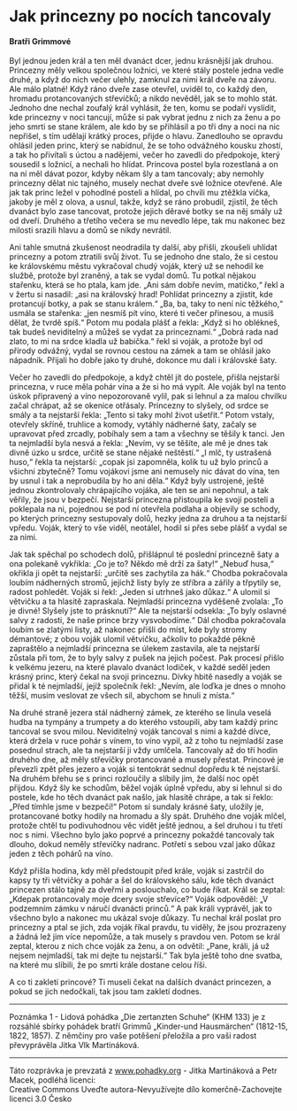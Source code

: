 # Jak princezny po nocích tancovaly

#### Bratři Grimmové

Byl jednou jeden král a ten měl dvanáct dcer, jednu krásnější jak druhou. Princezny měly velkou společnou ložnici, ve které stály postele jedna vedle druhé, a když do nich večer ulehly, zamknul za nimi král dveře na závoru. Ale málo platné! Když ráno dveře zase otevřel, uviděl to, co každý den, hromadu protancovaných střevíčků; a nikdo nevěděl, jak se to mohlo stát. Jednoho dne nechal zoufalý král vyhlásit, že ten, komu se podaří vyslídit, kde princezny v noci tancují, může si pak vybrat jednu z nich za ženu a po jeho smrti se stane králem, ale kdo by se přihlásil a po tři dny a noci na nic nepřišel, s tím udělají krátký proces, přijde o hlavu. Zanedlouho se opravdu ohlásil jeden princ, který se nabídnul, že se toho odvážného kousku zhostí, a tak ho přivítali s úctou a nadějemi, večer ho zavedli do předpokoje, který sousedil s ložnicí, a nechali ho hlídat. Princova postel byla rozestlaná a on na ní měl dávat pozor, kdyby někam šly a tam tancovaly; aby nemohly princezny dělat nic tajného, musely nechat dveře své ložnice otevřené. Ale jak tak princ ležel v pohodlné posteli a hlídal, po chvíli mu ztěžkla víčka, jakoby je měl z olova, a usnul, takže, když se ráno probudil, zjistil, že těch dvanáct bylo zase tancovat, protože jejich děravé botky se na něj smály už od dveří. Druhého a třetího večera se mu nevedlo lépe, tak mu nakonec bez milosti srazili hlavu a domů se nikdy nevrátil.

Ani tahle smutná zkušenost neodradila ty další, aby přišli, zkoušeli uhlídat princezny a potom ztratili svůj život. Tu se jednoho dne stalo, že si cestou ke královskému městu vykračoval chudý voják, který už se nehodil ke službě, protože byl zraněný, a tak se vydal domů. Tu potkal nějakou stařenku, která se ho ptala, kam jde. „Ani sám dobře nevím, matičko,“ řekl a v žertu si nasadil: „asi na královský hrad! Pohlídat princezny a zjistit, kde protancují botky, a pak se stanu králem.“ „Ba, ba, taky to není nic těžkého,“ usmála se stařenka: „jen nesmíš pít víno, které ti večer přinesou, a musíš dělat, že tvrdě spíš.“ Potom mu podala plášť a řekla: „Když si ho oblékneš, tak budeš neviditelný a můžeš se vydat za princeznami.“ „Dobrá rada nad zlato, to mi na srdce kladla už babička.“ řekl si voják, a protože byl od přírody odvážný, vydal se rovnou cestou na zámek a tam se ohlásil jako nápadník. Přijali ho dobře jako ty druhé, dokonce mu dali i královské šaty.

Večer ho zavedli do předpokoje, a když chtěl jít do postele, přišla nejstarší princezna, v ruce měla pohár vína a že si ho má vypít. Ale voják byl na tento úskok připravený a víno nepozorovaně vylil, pak si lehnul a za malou chvilku začal chrápat, až se okenice otřásaly. Princezny to slyšely, od srdce se smály a ta nejstarší řekla: „Tento si taky mohl život ušetřit.“ Potom vstaly, otevřely skříně, truhlice a komody, vytáhly nádherné šaty, začaly se upravovat před zrcadly, pobíhaly sem a tam a všechny se těšily k tanci. Jen ta nejmladší byla nesvá a řekla: „Nevím, vy se těšíte, ale mě je dnes tak divně úzko u srdce, určitě se stane nějaké neštěstí.“ „I mlč, ty ustrašená huso,“ řekla ta nejstarší: „copak jsi zapomněla, kolik tu už bylo princů a všichni zbytečně? Tomu vojákovi jsme ani nemusely nic dávat do vína, ten by usnul i tak a neprobudila by ho ani děla.“ Když byly ustrojené, ještě jednou zkontrolovaly chrápajícího vojáka, ale ten se ani nepohnul, a tak věřily, že jsou v bezpečí. Nejstarší princezna přistoupila ke svojí posteli a poklepala na ni, pojednou se pod ní otevřela podlaha a objevily se schody, po kterých princezny sestupovaly dolů, hezky jedna za druhou a ta nejstarší vpředu. Voják, který to vše viděl, neotálel, hodil si přes sebe plášť a vydal se za nimi.

Jak tak spěchal po schodech dolů, přišlápnul té poslední princezně šaty a ona polekaně vykřikla: „Co je to? Někdo mě drží za šaty!“ „Nebuď husa,“ okřikla ji opět ta nejstarší: „určitě ses zachytila za hák.“ Chodba pokračovala loubím nádherných stromů, jejichž listy byly ze stříbra a zářily a třpytily se, radost pohledět. Voják si řekl: „Jeden si utrhneš jako důkaz.“ A ulomil si větvičku a ta hlasitě zapraskala. Nejmladší princezna vyděšeně zvolala: „To je divné! Slyšely jste to prásknutí?“ Ale ta nejstarší odsekla: „To byly oslavné salvy z radosti, že naše prince brzy vysvobodíme.“ Dál chodba pokračovala loubím se zlatými listy, až nakonec přišli do míst, kde byly stromy démantové; z obou voják ulomil větvičku, ačkoliv to pokaždé pěkně zapraštělo a nejmladší princezna se úlekem zastavila, ale ta nejstarší zůstala při tom, že to byly salvy z pušek na jejich počest. Pak procesí přišlo k velkému jezeru, na které plavalo dvanáct lodiček, v každé seděl jeden krásný princ, který čekal na svoji princeznu. Dívky hbitě nasedly a voják se přidal k té nejmladší, jejíž společník řekl: „Nevím, ale loďka je dnes o mnoho těžší, musím veslovat ze všech sil, abychom se hnuli z místa.“

Na druhé straně jezera stál nádherný zámek, ze kterého se linula veselá hudba na tympány a trumpety a do kterého vstoupili, aby tam každý princ tancoval se svou milou. Neviditelný voják tancoval s nimi a každé dívce, která držela v ruce pohár s vínem, to víno vypil, až z toho tu nejmladší zase posednul strach, ale ta nejstarší ji vždy umlčela. Tancovaly až do tří hodin druhého dne, až měly střevíčky protancované a musely přestat. Princové je převezli zpět přes jezero a voják si tentokrát sednul dopředu k té nejstarší. Na druhém břehu se s princi rozloučily a slíbily jim, že další noc opět přijdou. Když šly ke schodům, běžel voják úplně vpředu, aby si lehnul si do postele, kde ho těch dvanáct pak našlo, jak hlasitě chrápe, a tak si řeklo: „Před tímhle jsme v bezpečí!“ Potom si sundaly krásné šaty, uložily je, protancované botky hodily na hromadu a šly spát. Druhého dne voják mlčel, protože chtěl tu podivuhodnou věc vidět ještě jednou, a šel druhou i tu třetí noc s nimi. Všechno bylo jako poprvé a princezny pokaždé tancovaly tak dlouho, dokud neměly střevíčky nadranc. Potřetí s sebou vzal jako důkaz jeden z těch pohárů na víno.

Když přišla hodina, kdy měl předstoupit před krále, voják si zastrčil do kapsy ty tři větvičky a pohár a šel do královského sálu, kde těch dvanáct princezen stálo tajně za dveřmi a poslouchalo, co bude říkat. Král se zeptal: „Kdepak protancovaly moje dcery svoje střevíce?“ Voják odpověděl: „V podzemním zámku v náručí dvanácti princů.“ A pak králi vyprávěl, jak to všechno bylo a nakonec mu ukázal svoje důkazy. Tu nechal král poslat pro princezny a ptal se jich, zda voják říkal pravdu, tu viděly, že jsou prozrazeny a žádná lež jim více nepomůže, a tak musely s pravdou ven. Potom se král zeptal, kterou z nich chce voják za ženu, a on odvětil: „Pane, králi, já už nejsem nejmladší, tak mi dejte tu nejstarší.“ Tak byla ještě toho dne svatba, na které mu slíbili, že po smrti krále dostane celou říši.

A co ti zakletí princové? Ti museli čekat na dalších dvanáct princezen, a pokud se jich nedočkali, tak jsou tam zakletí dodnes. 

***

Poznámka 1 - Lidová pohádka „Die zertanzten Schuhe“ (KHM 133) je z rozsáhlé sbírky pohádek bratří Grimmů „Kinder-und Hausmärchen“ (1812-15, 1822, 1857). Z němčiny pro vaše potěšení přeložila a pro vaši radost převyprávěla Jitka Vlk Martináková.   

***

Táto rozprávka je prevzatá z www.pohadky.org - Jitka Martináková a Petr Macek, podléhá licenci:       
Creative Commons Uveďte autora-Nevyužívejte dílo komerčně-Zachovejte licenci 3.0 Česko    
